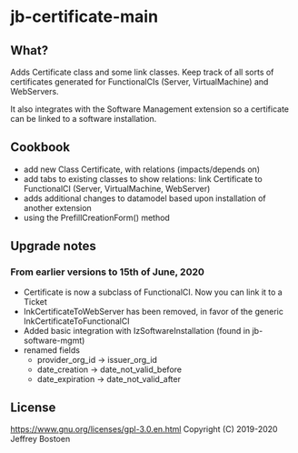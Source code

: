 # jb-certificate-main

## What?
Adds Certificate class and some link classes. Keep track of all sorts of certificates generated for FunctionalCIs (Server, VirtualMachine) and WebServers.

It also integrates with the Software Management extension so a certificate can be linked to a software installation.

## Cookbook

* add new Class Certificate, with relations (impacts/depends on)
* add tabs to existing classes to show relations: link Certificate to FunctionalCI (Server, VirtualMachine, WebServer)
* adds additional changes to datamodel based upon installation of another extension
* using the PrefillCreationForm() method

## Upgrade notes

### From earlier versions to 15th of June, 2020
* Certificate is now a subclass of FunctionalCI. Now you can link it to a Ticket
* lnkCertificateToWebServer has been removed, in favor of the generic lnkCertificateToFunctionalCI
* Added basic integration with IzSoftwareInstallation (found in jb-software-mgmt)
* renamed fields
  * provider_org_id -> issuer_org_id
  * date_creation -> date_not_valid_before
  * date_expiration -> date_not_valid_after

## License
https://www.gnu.org/licenses/gpl-3.0.en.html
Copyright (C) 2019-2020 Jeffrey Bostoen



